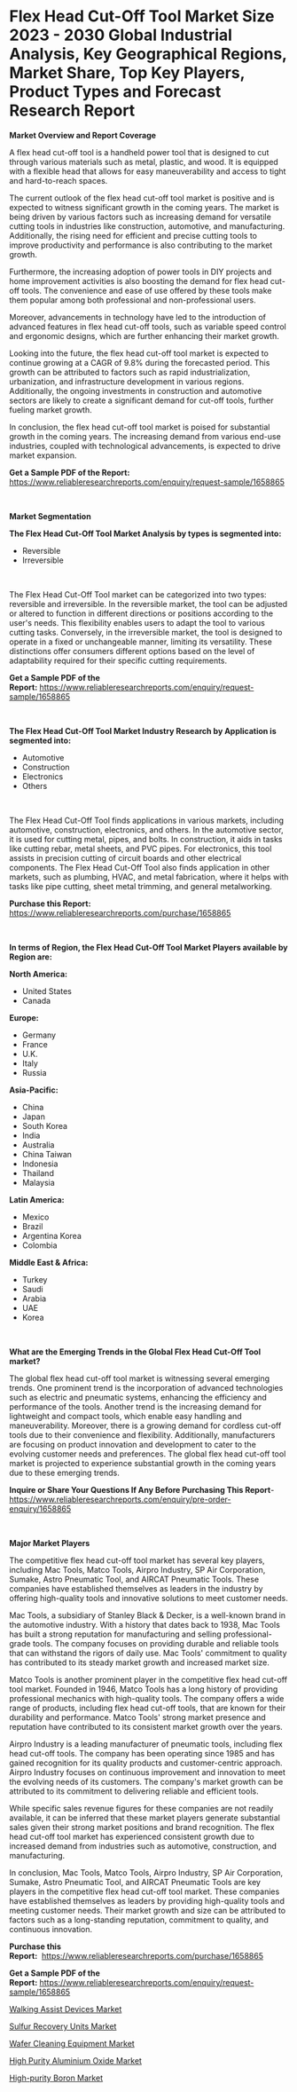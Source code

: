 <p><h1>Flex Head Cut-Off Tool Market Size 2023 - 2030 Global Industrial Analysis, Key Geographical Regions, Market Share, Top Key Players, Product Types and Forecast Research Report</h1></p><p><strong>Market Overview and Report Coverage</strong></p>
<p><p>A flex head cut-off tool is a handheld power tool that is designed to cut through various materials such as metal, plastic, and wood. It is equipped with a flexible head that allows for easy maneuverability and access to tight and hard-to-reach spaces.</p><p>The current outlook of the flex head cut-off tool market is positive and is expected to witness significant growth in the coming years. The market is being driven by various factors such as increasing demand for versatile cutting tools in industries like construction, automotive, and manufacturing. Additionally, the rising need for efficient and precise cutting tools to improve productivity and performance is also contributing to the market growth.</p><p>Furthermore, the increasing adoption of power tools in DIY projects and home improvement activities is also boosting the demand for flex head cut-off tools. The convenience and ease of use offered by these tools make them popular among both professional and non-professional users.</p><p>Moreover, advancements in technology have led to the introduction of advanced features in flex head cut-off tools, such as variable speed control and ergonomic designs, which are further enhancing their market growth.</p><p>Looking into the future, the flex head cut-off tool market is expected to continue growing at a CAGR of 9.8% during the forecasted period. This growth can be attributed to factors such as rapid industrialization, urbanization, and infrastructure development in various regions. Additionally, the ongoing investments in construction and automotive sectors are likely to create a significant demand for cut-off tools, further fueling market growth.</p><p>In conclusion, the flex head cut-off tool market is poised for substantial growth in the coming years. The increasing demand from various end-use industries, coupled with technological advancements, is expected to drive market expansion.</p></p>
<p><strong>Get a Sample PDF of the Report:</strong> <a href="https://www.reliableresearchreports.com/enquiry/request-sample/1658865">https://www.reliableresearchreports.com/enquiry/request-sample/1658865</a></p>
<p>&nbsp;</p>
<p><strong>Market Segmentation</strong></p>
<p><strong>The Flex Head Cut-Off Tool Market Analysis by types is segmented into:</strong></p>
<p><ul><li>Reversible</li><li>Irreversible</li></ul></p>
<p>&nbsp;</p>
<p><p>The Flex Head Cut-Off Tool market can be categorized into two types: reversible and irreversible. In the reversible market, the tool can be adjusted or altered to function in different directions or positions according to the user's needs. This flexibility enables users to adapt the tool to various cutting tasks. Conversely, in the irreversible market, the tool is designed to operate in a fixed or unchangeable manner, limiting its versatility. These distinctions offer consumers different options based on the level of adaptability required for their specific cutting requirements.</p></p>
<p><strong>Get a Sample PDF of the Report:</strong>&nbsp;<a href="https://www.reliableresearchreports.com/enquiry/request-sample/1658865">https://www.reliableresearchreports.com/enquiry/request-sample/1658865</a></p>
<p>&nbsp;</p>
<p><strong>The Flex Head Cut-Off Tool Market Industry Research by Application is segmented into:</strong></p>
<p><ul><li>Automotive</li><li>Construction</li><li>Electronics</li><li>Others</li></ul></p>
<p>&nbsp;</p>
<p><p>The Flex Head Cut-Off Tool finds applications in various markets, including automotive, construction, electronics, and others. In the automotive sector, it is used for cutting metal, pipes, and bolts. In construction, it aids in tasks like cutting rebar, metal sheets, and PVC pipes. For electronics, this tool assists in precision cutting of circuit boards and other electrical components. The Flex Head Cut-Off Tool also finds application in other markets, such as plumbing, HVAC, and metal fabrication, where it helps with tasks like pipe cutting, sheet metal trimming, and general metalworking.</p></p>
<p><strong>Purchase this Report:</strong>&nbsp; <a href="https://www.reliableresearchreports.com/purchase/1658865">https://www.reliableresearchreports.com/purchase/1658865</a></p>
<p>&nbsp;</p>
<p><strong>In terms of Region, the Flex Head Cut-Off Tool Market Players available by Region are:</strong></p>
<p>
    <p> <strong> North America: </strong>
        <ul>
            <li>United States</li>
            <li>Canada</li>
        </ul>
        </p> 
    <p> <strong> Europe: </strong>
        <ul>
            <li>Germany</li>
            <li>France</li>
            <li>U.K.</li>
            <li>Italy</li>
            <li>Russia</li>
        </ul>
        </p> 
    <p> <strong> Asia-Pacific: </strong>
        <ul>
            <li>China</li>
            <li>Japan</li>
            <li>South Korea</li>
            <li>India</li>
            <li>Australia</li>
            <li>China Taiwan</li>
            <li>Indonesia</li>
            <li>Thailand</li>
            <li>Malaysia</li>
        </ul>
        </p> 
    <p> <strong> Latin America: </strong>
        <ul>
            <li>Mexico</li>
            <li>Brazil</li>
            <li>Argentina Korea</li>
            <li>Colombia</li>
        </ul>
        </p> 
    <p> <strong> Middle East & Africa: </strong>
        <ul>
            <li>Turkey</li>
            <li>Saudi</li>
            <li>Arabia</li>
            <li>UAE</li>
            <li>Korea</li>
        </ul>
    </p>
    </p>
<p>&nbsp;</p>
<p><strong>What are the Emerging Trends in the Global Flex Head Cut-Off Tool market?</strong></p>
<p><p>The global flex head cut-off tool market is witnessing several emerging trends. One prominent trend is the incorporation of advanced technologies such as electric and pneumatic systems, enhancing the efficiency and performance of the tools. Another trend is the increasing demand for lightweight and compact tools, which enable easy handling and maneuverability. Moreover, there is a growing demand for cordless cut-off tools due to their convenience and flexibility. Additionally, manufacturers are focusing on product innovation and development to cater to the evolving customer needs and preferences. The global flex head cut-off tool market is projected to experience substantial growth in the coming years due to these emerging trends.</p></p>
<p><strong>Inquire or Share Your Questions If Any Before Purchasing This Report</strong>- <a href="https://www.reliableresearchreports.com/enquiry/pre-order-enquiry/1658865">https://www.reliableresearchreports.com/enquiry/pre-order-enquiry/1658865</a></p>
<p>&nbsp;</p>
<p><strong>Major Market Players</strong></p>
<p><p>The competitive flex head cut-off tool market has several key players, including Mac Tools, Matco Tools, Airpro Industry, SP Air Corporation, Sumake, Astro Pneumatic Tool, and AIRCAT Pneumatic Tools. These companies have established themselves as leaders in the industry by offering high-quality tools and innovative solutions to meet customer needs.</p><p>Mac Tools, a subsidiary of Stanley Black & Decker, is a well-known brand in the automotive industry. With a history that dates back to 1938, Mac Tools has built a strong reputation for manufacturing and selling professional-grade tools. The company focuses on providing durable and reliable tools that can withstand the rigors of daily use. Mac Tools' commitment to quality has contributed to its steady market growth and increased market size.</p><p>Matco Tools is another prominent player in the competitive flex head cut-off tool market. Founded in 1946, Matco Tools has a long history of providing professional mechanics with high-quality tools. The company offers a wide range of products, including flex head cut-off tools, that are known for their durability and performance. Matco Tools' strong market presence and reputation have contributed to its consistent market growth over the years.</p><p>Airpro Industry is a leading manufacturer of pneumatic tools, including flex head cut-off tools. The company has been operating since 1985 and has gained recognition for its quality products and customer-centric approach. Airpro Industry focuses on continuous improvement and innovation to meet the evolving needs of its customers. The company's market growth can be attributed to its commitment to delivering reliable and efficient tools.</p><p>While specific sales revenue figures for these companies are not readily available, it can be inferred that these market players generate substantial sales given their strong market positions and brand recognition. The flex head cut-off tool market has experienced consistent growth due to increased demand from industries such as automotive, construction, and manufacturing.</p><p>In conclusion, Mac Tools, Matco Tools, Airpro Industry, SP Air Corporation, Sumake, Astro Pneumatic Tool, and AIRCAT Pneumatic Tools are key players in the competitive flex head cut-off tool market. These companies have established themselves as leaders by providing high-quality tools and meeting customer needs. Their market growth and size can be attributed to factors such as a long-standing reputation, commitment to quality, and continuous innovation.</p></p>
<p><strong>Purchase this Report:</strong>&nbsp;&nbsp;<a href="https://www.reliableresearchreports.com/purchase/1658865">https://www.reliableresearchreports.com/purchase/1658865</a></p>
<p></p>
<p><strong>Get a Sample PDF of the Report:</strong>&nbsp;<a href="https://www.reliableresearchreports.com/enquiry/request-sample/1658865">https://www.reliableresearchreports.com/enquiry/request-sample/1658865</a></p>
<p><p><a href="https://medium.com/@allelee654/walking-assist-devices-market-size-cagr-trends-2024-2030-9f72e96e615f">Walking Assist Devices Market</a></p><p><a href="https://www.linkedin.com/pulse/sulfur-recovery-units-market-research-report-unlocks-analysis/">Sulfur Recovery Units Market</a></p><p><a href="https://medium.com/@dougschmidt645/wafer-cleaning-equipment-market-size-growth-forecast-2023-2030-cd9e18f59893">Wafer Cleaning Equipment Market</a></p><p><a href="https://www.linkedin.com/pulse/high-purity-aluminium-oxide-market-size-2023-2030-global/">High Purity Aluminium Oxide Market</a></p><p><a href="https://www.linkedin.com/pulse/high-purity-boron-market-size-share-amp-trends-analysis/">High-purity Boron Market</a></p></p>
